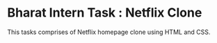 # Bharat Intern Task : Netflix Clone
This tasks comprises of Netflix homepage clone using HTML and CSS.

